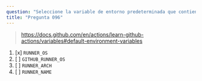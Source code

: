 ```yaml
---
question: "Seleccione la variable de entorno predeterminada que contiene el sistema operativo del runner que ejecuta el trabajo"
title: "Pregunta 096"
---
```


> https://docs.github.com/en/actions/learn-github-actions/variables#default-environment-variables
1. [x] `RUNNER_OS`
1. [ ] `GITHUB_RUNNER_OS`
1. [ ] `RUNNER_ARCH`
1. [ ] `RUNNER_NAME`

